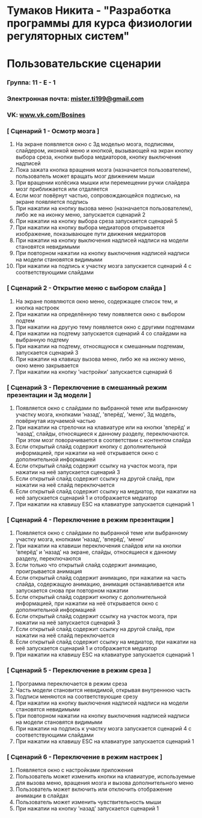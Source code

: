 # Тумаков Никита - "Разработка программы для курса физиологии регуляторных систем"
# Пользовательские сценарии

### Группа: 11 - Е - 1
### Электронная почта: mister.ti199@gmail.com
### VK: www.vk.com/Bosines


### [ Сценарий 1 - Осмотр мозга ]

1.  На экране появляется окно с 3д моделью мозга, подписями, слайдером, иконкой меню и кнопкой, вызывающей на экран кнопку выбора среза, кнопки выбора медиаторов, кнопку выключения надписей 
2.  Пока зажата кнопка вращения мозга (назначается пользователем), пользователь может вращать мозг движением мыши
3.  При вращении колёсика мышки или перемещении ручки слайдера мозг приближается или отдаляется
4.  Если мозг повёрнут частью, сопровождающейся подписью, на экране появляется подпись
5.  При нажатии на кнопку вызова меню (назначается пользователем), либо же на иконку меню, запускается сценарий 2
6.  При нажатии на кнопку выбора среза запускается сценарий 5
7.  При нажатии на кнопку выбора медиаторов открывается изображение, показывающее пути движения медиаторов
8.  При нажатии на кнопку выключения надписей надписи на модели становятся невидимыми
9.  При повторном нажатии на кнопку выключения надписей надписи на модели становятся видимыми
10. При нажатии на подпись к участку мозга запускается сценарий 4 с соответствующими слайдами

### [ Сценарий 2 - Открытие меню с выбором слайда ]

1. На экране появляются окно меню, содержащее список тем, и кнопка настроек
2. При нажатии на определённую тему появляется окно с выбором подтем
3. При нажатии на другую тему появляется окно с другими подтемами
4. При нажатии на подтему запускается сценарий 4 со слайдами на выбранную подтему
5. При нажатии на подтему, относящуюся к смешанным подтемам, запускается сценарий 3
5. При нажатии на клавишу вызова меню, либо же на иконку меню, окно меню закрывается
6. При нажатии на кнопку 'настройки' запускается сценарий 6

### [ Сценарий 3 - Переключение в смешанный режим презентации и 3д модели ]

1. Появляется окно с слайдами по выбранной теме или выбранному участку мозга, кнопками 'назад', 'вперёд', 'меню', 3д модель, повёрнутая изучаемой частью
2. При нажатии на стрелочки на клавиатуре или на кнопки 'вперёд' и 'назад', слайды, относящиеся к данному разделу, переключаются. При этом мозг поворачивается в соответствии с контентом слайда
5. Если открытый слайд содержит кнопку с дополнительной информацией, при нажатии на неё открывается окно с дополнительной информацией
6. Если открытый слайд содержит ссылку на участок мозга, при нажатии на неё запускается сценарий 3
7. Если открытый слайд содержит ссылку на другой слайд, при нажатии на неё слайд переключается
8. Если открытый слайд содержит ссылку на медиатор, при нажатии на неё запускается сценарий 1 и отображается медиатор
9. При нажатии на клавишу ESC на клавиатуре запускается сценарий 1

### [ Сценарий 4 - Переключение в режим презентации ]

1. Появляется окно с слайдами по выбранной теме или выбранному участку мозга, кнопками 'назад', 'вперёд', 'меню'
2. При нажатии на клавиши переключения слайдов или на кнопки 'вперёд' и 'назад' на экране, слайды, относящиеся к данному разделу, переключаются
3. Если только что открытый слайд содержит анимацию, проигрывается анимация
4. Если открытый слайд содержит анимацию, при нажатии на часть слайда, содержащую анимацию, анимация останавливается или запускается снова при повторном нажатии
5. Если открытый слайд содержит кнопку с дополнительной информацией, при нажатии на неё открывается окно с дополнительной информацией
6. Если открытый слайд содержит ссылку на участок мозга, при нажатии на неё запускается сценарий 3
7. Если открытый слайд содержит ссылку на другой слайд, при нажатии на неё слайд переключается
8. Если открытый слайд содержит ссылку на медиатор, при нажатии на неё запускается сценарий 1 и отображается медиатор
9. При нажатии на клавишу ESC на клавиатуре запускается сценарий 1

### [ Сценарий 5 - Переключение в режим среза ]

1. Программа переключается в режим среза
2. Часть модели становится невидимой, открывая внутреннюю часть
3. Подписи меняются на соответствующие срезу
4. При нажатии на кнопку выключения надписей надписи на модели становятся невидимыми
5. При повторном нажатии на кнопку выключения надписей надписи на модели становятся видимыми
6. При нажатии на подпись к участку мозга запускается сценарий 4 с соответствующими слайдами
7. При нажатии на клавишу ESC на клавиатуре запускается сценарий 1

### [ Сценарий 6 - Переключение в режим настроек ]

1. Появляется окно с настройками приложения
2. Пользователь может изменить кнопки на клавиатуре, используемые для вызова меню, вращения мозга и вызова дополнительного меню
3. Пользователь может включить или отключить отображение анимации в слайдах
4. Пользователь может изменить чувствительность мыши
5. При нажатии на кнопку 'назад' запускается сценарий 1
